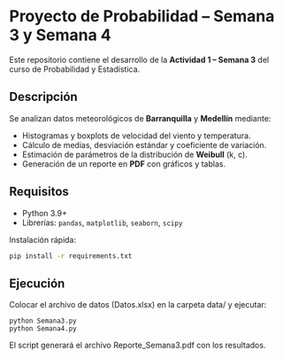 # Proyecto de Probabilidad – Semana 3 y Semana 4

Este repositorio contiene el desarrollo de la **Actividad 1 – Semana 3** del curso de Probabilidad y Estadística.

## Descripción

Se analizan datos meteorológicos de **Barranquilla** y **Medellín** mediante:

- Histogramas y boxplots de velocidad del viento y temperatura.
- Cálculo de medias, desviación estándar y coeficiente de variación.
- Estimación de parámetros de la distribución de **Weibull** (k, c).
- Generación de un reporte en **PDF** con gráficos y tablas.

## Requisitos

- Python 3.9+
- Librerías: `pandas`, `matplotlib`, `seaborn`, `scipy`

Instalación rápida:

```bash
pip install -r requirements.txt
```

## Ejecución

Colocar el archivo de datos (Datos.xlsx) en la carpeta data/ y ejecutar:

```
python Semana3.py
python Semana4.py
```

El script generará el archivo Reporte_Semana3.pdf con los resultados.
